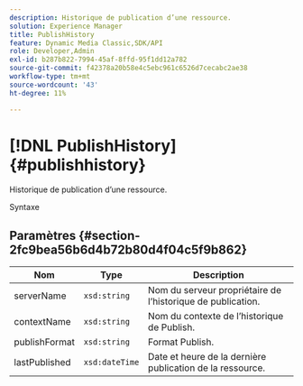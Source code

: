 ```yaml
---
description: Historique de publication d’une ressource.
solution: Experience Manager
title: PublishHistory
feature: Dynamic Media Classic,SDK/API
role: Developer,Admin
exl-id: b287b822-7994-45af-8ffd-95f1dd12a782
source-git-commit: f42378a20b58e4c5ebc961c6526d7cecabc2ae38
workflow-type: tm+mt
source-wordcount: '43'
ht-degree: 11%

---
```


# [!DNL PublishHistory]{#publishhistory}

Historique de publication d’une ressource.

Syntaxe

## Paramètres {#section-2fc9bea56b6d4b72b80d4f04c5f9b862}

| Nom | Type | Description |
|---|---|---|
| serverName | `xsd:string` | Nom du serveur propriétaire de l’historique de publication. |
| contextName | `xsd:string` | Nom du contexte de l’historique de Publish. |
| publishFormat | `xsd:string` | Format Publish. |
| lastPublished | `xsd:dateTime` | Date et heure de la dernière publication de la ressource. |
